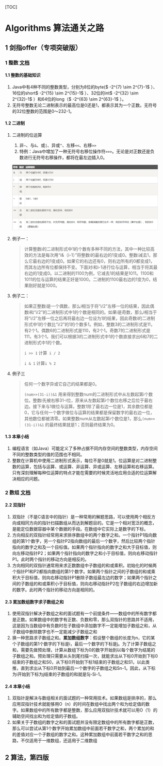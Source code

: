 [TOC]

# Algorithms 算法通关之路

## 1 剑指offer（专项突破版）
### 1 整数 [文档](sword-for-offer/ch1_integer/README.md)

#### 1.1 整数的基础知识

1. Java中有4种不同的整数类型，分别为8位的byte($ -2^{7} \sim 2^{7}-1$ ）、16位的short$ -2^{15} \sim 2^{15}-1$ ）、32位的int$ -2^{32} \sim 2^{32}-1$ ）和64位的long（$ -2^{63} \sim 2^{63}-1$ ）。
2. 无符号整数无论二进制表示的最高位是0还是1，都表示其为一个正数。无符号的32位整数的范围是0～232-1。

#### 1.2 二进制

1. 二进制的位运算

   1. 非`~`、与`&`、或`|`、异或`^`、左移`<<`、右移`>>` 
   2. 特例：Java中增加了一种无符号右移位操作符`>>>`。无论是对正数还是负数进行无符号右移操作，都将在最左边插入0。

   ![image-20211031220103169](./pic/figure1.1.png)

2. 例子一：

   > 计算整数i的二进制形式中1的个数有多种不同的方法，其中一种比较高效的方法是每次用“i&（i-1）”将整数i的最右边的1变成0。整数i减去1，那么它最右边的1变成0。如果它的右边还有0，则右边所有的0都变成1，而其左边所有位都保持不变。下面对i和i-1进行位与运算，相当于将其最右边的1变成0。以二进制的1100为例，它减去1的结果是1011。1100和1011的位与运算的结果正好是1000。二进制的1100最右边的1变为0，结果刚好就是1000。

3. 例子二：

   > 如果正整数i是一个偶数，那么i相当于将“i/2”左移一位的结果，因此偶数i和“i/2”的二进制形式中1的个数是相同的。如果i是奇数，那么i相当于将“i/2”左移一位之后再将最右边一位设为1的结果，因此奇数i的二进制形式中1的个数比“i/2”的1的个数多1。例如，整数3的二进制形式是11，有2个1。偶数6的二进制形式是110，有2个1。奇数7的二进制形式是111，有3个1。我们可以根据3的二进制形式中1的个数直接求出6和7的二进制形式中1的个数。
   >
   > `i >> 1` 计算` i / 2`
   >
   > `i & 1` 计算`i % 2`

4. 例子三

   > 任何一个数字异或它自己的结果都是0。
   >
   > `(num>>(31-i))&1` 用来得到整数num的二进制形式中从左数起第i个数位。整数i先被右移31-i位，原来从左数起第i个数位右移之后位于最右边。接下来与1做位与运算。整数1除了最右边一位是1，其余数位都是0，它与任何一个数字做位与运算的结果都是保留数字的最右边一位，其他数位都被清零。如果整数num从左数起第i个数位是1，那么`(num>>(31-i))&1` 的最终结果就是1；否则最终结果为0。

#### 1.3 本章小结

1. 编程语言（如Java）可能定义了多种占据不同内存空间的整数类型，内存空间不同的整数类型的值的范围也不相同。
2. 整数在计算机中使用二进制形式表示，每位不是0就是1。位运算是对二进制整数的运算，包括与运算、或运算、非运算、异或运算、左移运算和右移运算。只有深刻理解每种位运算的特点才能在需要的时候灵活地应用合适的位运算解决相应的问题。

### 2 数组 [文档](sword-for-offer/ch2_array/README.md)

#### 2.2 双指针

1.  双指针（不是C语言中的指针）是一种常用的解题思路，可以使用两个相反方向或相同方向的指针扫描数组从而达到解题目的。它是一个相对宽泛的概念，是能定位数据容器中某个数据的手段。在数组中它实际上是数字的下标。
2. 方向相反的双指针经常用来求排序数组中的两个数字之和。一个指针P1指向数组的第1个数字，另一个指针P2指向数组的最后一个数字，然后比较两个指针指向的数字之和及一个目标值。如果两个指针指向的数字之和大于目标值，则向左移动指针P2；如果两个指针指向的数字之和小于目标值，则向右移动指针P1。此时两个指针的移动方向是相反的。
3. 方向相同的双指针通常用来求正数数组中子数组的和或乘积。初始化的时候两个指针P1和P2都指向数组的第1个数字。如果两个指针之间的子数组的和或乘积大于目标值，则向右移动指针P1删除子数组最左边的数字；如果两个指针之间的子数组的和或乘积小于目标值，则向右移动指针P2在子数组的右边增加新的数字。此时两个指针的移动方向是相同的。

#### 2.3 累加数组数字求子数组之和

1. 使用双指针解决子数组之和的面试题有一个前提条件——数组中的所有数字都是正数。如果数组中的数字有正数、负数和零，那么双指针的思路并不适用，这是因为当数组中有负数时在子数组中添加数字不一定能增加子数组之和，从子数组中删除数字也不一定能减少子数组之和
2. 换一种思路求子数组之和。**累加数组数字**：假设整个数组的长度为n，它的某个子数组的第1个数字的下标是i，最后一个数字的下标是j。为了计算子数组之和，需要先做预处理，计算从数组下标为0的数字开始到以每个数字为结尾的子数组之和。预处理只需要从头到尾扫描一次，就能求出从下标0开始到下标0结束的子数组之和S0，从下标0开始到下标1结束的子数组之和S1，以此类推，直到求出从下标0开始到最后一个数字的子数组之和Sn-1。因此，从下标为i开始到下标为j结束的子数组的和就是Sj-Si-1。

#### 2.4 本章小结

1. 双指针是解决与数组相关的面试题的一种常用技术。如果数组是排序的，那么应用双指针技术就能够用O（n）的时间在数组中找出两个和为给定值的数字。如果数组中的所有数字都是整数，那么应用双指针技术就可以用O（1）的辅助空间找出和为给定值的子数组。
2. 如果关于子数组的数字之和的面试题并没有限定数组中的所有数字都是正数，那么可以尝试从第1个数字开始累加数组中前面若干数字之和，两个累加的和的差值对应一个子数组的数字之和。这种累加数组中前面若干数字之和的思路，不仅适用于一维数组，还适用于二维数组


## 2 算法，第四版



